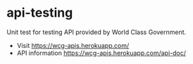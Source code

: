 # api-testing

Unit test for testing API provided by World Class Government.
- Visit https://wcg-apis.herokuapp.com/
- API information https://wcg-apis.herokuapp.com/api-doc/